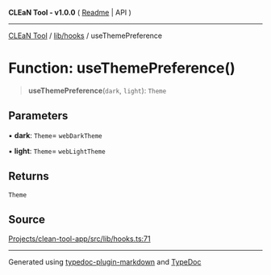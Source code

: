 **CLEaN Tool - v1.0.0** ( [Readme](../../../README.md) \| API )

***

[CLEaN Tool](../../../modules.md) / [lib/hooks](../README.md) / useThemePreference

# Function: useThemePreference()

> **useThemePreference**(`dark`, `light`): `Theme`

## Parameters

▪ **dark**: `Theme`= `webDarkTheme`

▪ **light**: `Theme`= `webLightTheme`

## Returns

`Theme`

## Source

[Projects/clean-tool-app/src/lib/hooks.ts:71](https://github.com/yuckyh/clean-tool-app/)

***

Generated using [typedoc-plugin-markdown](https://www.npmjs.com/package/typedoc-plugin-markdown) and [TypeDoc](https://typedoc.org/)
